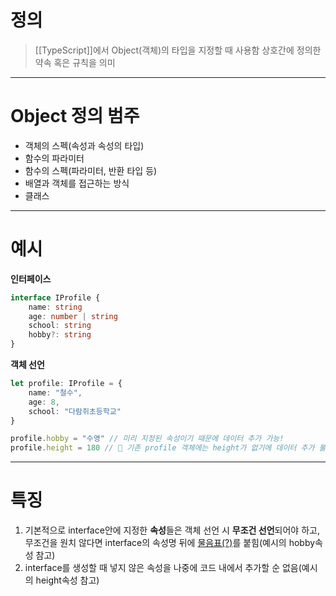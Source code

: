 # 정의

>[[TypeScript]]에서 Object(객체)의 타입을 지정할 때 사용함
>상호간에 정의한 약속 혹은 규칙을 의미

---
# Object 정의 범주

- 객체의 스펙(속성과 속성의 타입)
- 함수의 파라미터
- 함수의 스펙(파라미터, 반환 타입 등)
- 배열과 객체를 접근하는 방식
- 클래스

---
# 예시

**인터페이스**
```typescript
interface IProfile { 
	name: string 
	age: number | string 
	school: string 
	hobby?: string 
}
```

**객체 선언**
```typescript
let profile: IProfile = { 
	name: "철수", 
	age: 8, 
	school: "다람쥐초등학교" 
}

profile.hobby = "수영" // 미리 지정된 속성이기 때문에 데이터 추가 가능!
profile.height = 180 // 🚨 기존 profile 객체에는 height가 없기에 데이터 추가 불가능!
```

---
# 특징

1. 기본적으로 interface안에 지정한 **속성**들은 객체 선언 시 **무조건 선언**되어야 하고, 무조건을 원치 않다면 interface의 속성명 뒤에 <u>물음표(?)</u>를 붙힘(예시의 hobby속성 참고)
2. interface를 생성할 때 넣지 않은 속성을 나중에 코드 내에서 추가할 순 없음(예시의 height속성 참고)